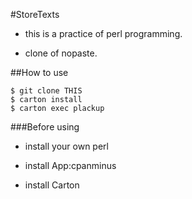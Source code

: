 #StoreTexts

- this is a practice of perl programming.

- clone of nopaste.

##How to use

    $ git clone THIS
    $ carton install
    $ carton exec plackup

###Before using

- install your own perl

- install App:cpanminus

- install Carton
